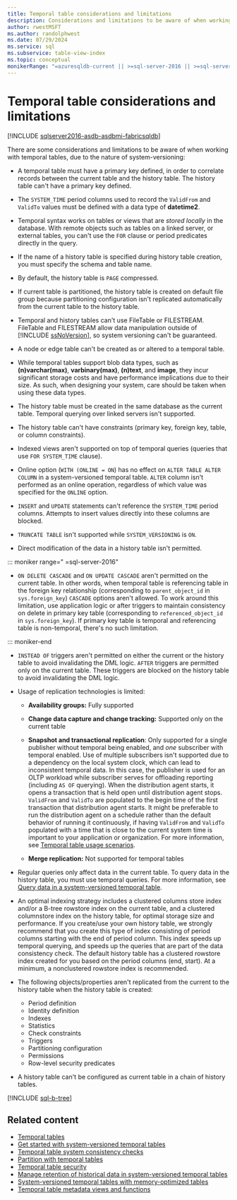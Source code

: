 ```yaml
---
title: Temporal table considerations and limitations
description: Considerations and limitations to be aware of when working with temporal tables.
author: rwestMSFT
ms.author: randolphwest
ms.date: 07/29/2024
ms.service: sql
ms.subservice: table-view-index
ms.topic: conceptual
monikerRange: "=azuresqldb-current || >=sql-server-2016 || >=sql-server-linux-2017 || =azuresqldb-mi-current||=fabric"
---
```

# Temporal table considerations and limitations

[!INCLUDE [sqlserver2016-asdb-asdbmi-fabricsqldb](../../includes/applies-to-version/sqlserver2016-asdb-asdbmi-fabricsqldb.md)]

There are some considerations and limitations to be aware of when working with temporal tables, due to the nature of system-versioning:

- A temporal table must have a primary key defined, in order to correlate records between the current table and the history table. The history table can't have a primary key defined.

- The `SYSTEM_TIME` period columns used to record the `ValidFrom` and `ValidTo` values must be defined with a data type of **datetime2**.

- Temporal syntax works on tables or views that are *stored locally* in the database. With remote objects such as tables on a linked server, or external tables, you can't use the `FOR` clause or period predicates directly in the query.

- If the name of a history table is specified during history table creation, you must specify the schema and table name.

- By default, the history table is `PAGE` compressed.

- If current table is partitioned, the history table is created on default file group because partitioning configuration isn't replicated automatically from the current table to the history table.

- Temporal and history tables can't use FileTable or FILESTREAM. FileTable and FILESTREAM allow data manipulation outside of [!INCLUDE [ssNoVersion](../../includes/ssnoversion-md.md)], so system versioning can't be guaranteed.

- A node or edge table can't be created as or altered to a temporal table.

- While temporal tables support blob data types, such as **(n)varchar(max)**, **varbinary(max)**, **(n)text**, and **image**, they incur significant storage costs and have performance implications due to their size. As such, when designing your system, care should be taken when using these data types.

- The history table must be created in the same database as the current table. Temporal querying over linked servers isn't supported.

- The history table can't have constraints (primary key, foreign key, table, or column constraints).

- Indexed views aren't supported on top of temporal queries (queries that use `FOR SYSTEM_TIME` clause).

- Online option (`WITH (ONLINE = ON`) has no effect on `ALTER TABLE ALTER COLUMN` in a system-versioned temporal table. `ALTER` column isn't performed as an online operation, regardless of which value was specified for the `ONLINE` option.

- `INSERT` and `UPDATE` statements can't reference the `SYSTEM_TIME` period columns. Attempts to insert values directly into these columns are blocked.

- `TRUNCATE TABLE` isn't supported while `SYSTEM_VERSIONING` is `ON`.

- Direct modification of the data in a history table isn't permitted.

::: moniker range=" =sql-server-2016"

- `ON DELETE CASCADE` and `ON UPDATE CASCADE` aren't permitted on the current table. In other words, when temporal table is referencing table in the foreign key relationship (corresponding to `parent_object_id` in `sys.foreign_key`) `CASCADE` options aren't allowed. To work around this limitation, use application logic or after triggers to maintain consistency on delete in primary key table (corresponding to `referenced_object_id` in `sys.foreign_key`). If primary key table is temporal and referencing table is non-temporal, there's no such limitation.

::: moniker-end

- `INSTEAD OF` triggers aren't permitted on either the current or the history table to avoid invalidating the DML logic. `AFTER` triggers are permitted only on the current table. These triggers are blocked on the history table to avoid invalidating the DML logic.

- Usage of replication technologies is limited:

  - **Availability groups:** Fully supported

  - **Change data capture and change tracking:** Supported only on the current table

  - **Snapshot and transactional replication**: Only supported for a single publisher without temporal being enabled, and *one* subscriber with temporal enabled. Use of multiple subscribers isn't supported due to a dependency on the local system clock, which can lead to inconsistent temporal data. In this case, the publisher is used for an OLTP workload while subscriber serves for offloading reporting (including `AS OF` querying). When the distribution agent starts, it opens a transaction that is held open until distribution agent stops. `ValidFrom` and `ValidTo` are populated to the begin time of the first transaction that distribution agent starts. It might be preferable to run the distribution agent on a schedule rather than the default behavior of running it continuously, if having `ValidFrom` and `ValidTo` populated with a time that is close to the current system time is important to your application or organization. For more information, see [Temporal table usage scenarios](temporal-table-usage-scenarios.md).

  - **Merge replication:** Not supported for temporal tables

- Regular queries only affect data in the current table. To query data in the history table, you must use temporal queries. For more information, see [Query data in a system-versioned temporal table](querying-data-in-a-system-versioned-temporal-table.md).

- An optimal indexing strategy includes a clustered columns store index and/or a B-tree rowstore index on the current table, and a clustered columnstore index on the history table, for optimal storage size and performance. If you create/use your own history table, we strongly recommend that you create this type of index consisting of period columns starting with the end of period column. This index speeds up temporal querying, and speeds up the queries that are part of the data consistency check. The default history table has a clustered rowstore index created for you based on the period columns (end, start). At a minimum, a nonclustered rowstore index is recommended.

- The following objects/properties aren't replicated from the current to the history table when the history table is created:

  - Period definition
  - Identity definition
  - Indexes
  - Statistics
  - Check constraints
  - Triggers
  - Partitioning configuration
  - Permissions
  - Row-level security predicates

- A history table can't be configured as current table in a chain of history tables.

[!INCLUDE [sql-b-tree](../../includes/sql-b-tree.md)]

## Related content

- [Temporal tables](temporal-tables.md)
- [Get started with system-versioned temporal tables](getting-started-with-system-versioned-temporal-tables.md)
- [Temporal table system consistency checks](temporal-table-system-consistency-checks.md)
- [Partition with temporal tables](partitioning-with-temporal-tables.md)
- [Temporal table security](temporal-table-security.md)
- [Manage retention of historical data in system-versioned temporal tables](manage-retention-of-historical-data-in-system-versioned-temporal-tables.md)
- [System-versioned temporal tables with memory-optimized tables](system-versioned-temporal-tables-with-memory-optimized-tables.md)
- [Temporal table metadata views and functions](temporal-table-metadata-views-and-functions.md)
